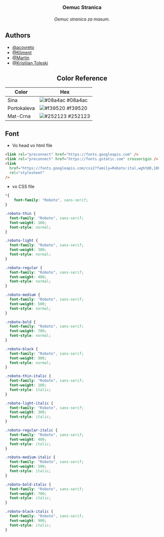 <div align="center">

### Oemuc Stranica

###### Oemuc stranica za masum.

</div>

## Authors

- [@acovreto](https://www.github.com/acovreto)
- [@Kliment](https://www.github.com/Abystrict)
- [@Martin](https://www.github.com/CreeperMain)
- [@Kristijan Toleski](https://www.github.com/KristijanToleski)

<div align="center">

## Color Reference

| Color       | Hex                                                              |
| ----------- | ---------------------------------------------------------------- |
| Sina        | ![#08a4ac](https://via.placeholder.com/10/08a4ac?text=+) #08a4ac |
| Portokaleva | ![#f39520](https://via.placeholder.com/10/f39520?text=+) #f39520 |
| Mat-Crna    | ![#252123](https://via.placeholder.com/10/52123?text=+) #252123    |

</div>

## Font

- Vo head vo html file

[comment]: # "rabotit fontot bez prvite dve link tagovi, sho se so preconnet"

```html
<link rel="preconnect" href="https://fonts.googleapis.com" />
<link rel="preconnect" href="https://fonts.gstatic.com" crossorigin />
<link
  href="https://fonts.googleapis.com/css2?family=Roboto:ital,wght@0,100;0,300;0,400;0,500;0,700;0,900;1,100;1,300;1,400;1,500;1,700;1,900&display=swap"
  rel="stylesheet"
/>
```

- vo CSS file

```css
*{
    font-family: "Roboto", sans-serif;
}

.roboto-thin {
  font-family: "Roboto", sans-serif;
  font-weight: 100;
  font-style: normal;
}

.roboto-light {
  font-family: "Roboto", sans-serif;
  font-weight: 300;
  font-style: normal;
}

.roboto-regular {
  font-family: "Roboto", sans-serif;
  font-weight: 400;
  font-style: normal;
}

.roboto-medium {
  font-family: "Roboto", sans-serif;
  font-weight: 500;
  font-style: normal;
}

.roboto-bold {
  font-family: "Roboto", sans-serif;
  font-weight: 700;
  font-style: normal;
}

.roboto-black {
  font-family: "Roboto", sans-serif;
  font-weight: 900;
  font-style: normal;
}

.roboto-thin-italic {
  font-family: "Roboto", sans-serif;
  font-weight: 100;
  font-style: italic;
}

.roboto-light-italic {
  font-family: "Roboto", sans-serif;
  font-weight: 300;
  font-style: italic;
}

.roboto-regular-italic {
  font-family: "Roboto", sans-serif;
  font-weight: 400;
  font-style: italic;
}

.roboto-medium-italic {
  font-family: "Roboto", sans-serif;
  font-weight: 500;
  font-style: italic;
}

.roboto-bold-italic {
  font-family: "Roboto", sans-serif;
  font-weight: 700;
  font-style: italic;
}

.roboto-black-italic {
  font-family: "Roboto", sans-serif;
  font-weight: 900;
  font-style: italic;
}
```
